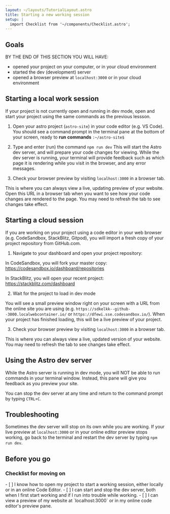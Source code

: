 ```yaml
---
layout: ~/layouts/TutorialLayout.astro
title: Starting a new working session
setup: |
  import Checklist from '~/components/Checklist.astro';
---
```


## Goals

BY THE END OF THIS SECTION YOU WILL HAVE:
- opened your project on your computer, or in your cloud environment
- started the dev (development) server
- opened a browser preview at `localhost:3000` or in your cloud environment


## Starting a local work session

If your project is not currently open and running in dev mode, open and start your project using the same commands as the previous lessson.

1. Open your astro project (`astro-site`) in your code editor (e.g. VS Code).
You should see a command prompt in the terminal pane at the bottom of your screen, ready to **run commands**
`:~/astro-site$`

2. Type and enter (run) the command `npm run dev`
This will start the Astro dev server, and will prepare your code changes for viewing. While the dev server is running, your terminal will provide feedback such as which page it is rendering while you visit in the browser, and any error messages.

3. Check your browser preview by visiting `localhost:3000` in a browser tab.

This is where you can always view a live, updating preview of your website. Open this URL in a browser tab when you want to see how your code changes are rendered to the page. You may need to refresh the tab to see changes take effect.

## Starting a cloud session

If you are working on your project using a code editor in your web browser (e.g. CodeSandbox, StackBlitz, Gitpod), you will import a fresh copy of your project repository from GitHub.com.

1. Navigate to your dashboard and open your project repository:

In CodeSandbox, you will fork your master copy: https://codesandbox.io/dashboard/repositories

In StackBlitz, you will open your recent project: https://stackblitz.com/dashboard


2. Wait for the project to load in dev mode

You will see a small preview window right on your screen with a URL from the online site you are using (e.g. `https://sdkelkk--github--3000.localwebcontainer.io/` or `https://dfewi.sse.codesandbox.io/`). When your project has finished loading, this will be a live preview of your project.

3. Check your browser preview by visiting `localhost:3000` in a browser tab.

This is where you can always view a live, updated version of your website. You may need to refresh the tab to see changes take effect.


## Using the Astro dev server

While the Astro server is running in dev mode, you will NOT be able to run commands in your terminal window. Instead, this pane will give you feedback as you preview your site.

You can stop the dev server at any time and return to the command prompt by typing `CTRL+C`.

## Troubleshooting

Sometimes the dev server will stop on its own while you are working. If your live preview at `localhost:3000` or in your online editor preview stops working, go back to the terminal and restart the dev server by typing `npm run dev`.

## Before you go

### Checklist for moving on

<Checklist>
- [ ] I know how to open my project to start a working session, either locally or in an online Code Editor.
- [ ] I can start and stop the dev server, both when I first start working and if I run into trouble while working.
- [ ] I can view a preview of my website at `localhost:3000` or in my online code editor's preview pane.
</Checklist>
